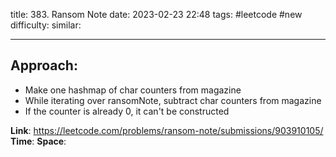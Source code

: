title: 383. Ransom Note
date: 2023-02-23 22:48
tags: #leetcode #new
difficulty:
similar: 

---
## Approach:
- Make one hashmap of char counters from magazine
- While iterating over ransomNote, subtract char counters from magazine
- If the counter is already 0, it can't be constructed

**Link**: https://leetcode.com/problems/ransom-note/submissions/903910105/
**Time**:
**Space**: